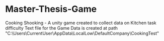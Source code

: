 # Master-Thesis-Game
Cooking Shooking - A unity game created to collect data on Kitchen task difficulty
Text file for the Game Data is created at path "C:\Users\CurrentUser\AppData\LocalLow\DefaultCompany\CookingTest"
